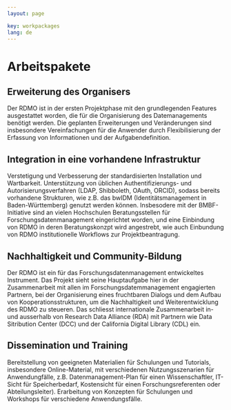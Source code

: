 ```yaml
---
layout: page

key: workpackages
lang: de
---
```


Arbeitspakete
=============

Erweiterung des Organisers
----------

Der RDMO ist in der ersten Projektphase mit den grundlegenden Features ausgestattet 
worden, die für die Organisierung des Datemanagements benötigt werden. Die geplanten 
Erweiterungen und Veränderungen sind insbesondere Vereinfachungen für die
Anwender durch Flexibilisierung der Erfassung von Informationen und der Aufgabendefinition.


Integration in eine vorhandene Infrastruktur
--------

Verstetigung und Verbesserung der standardisierten Installation und Wartbarkeit. Unterstützung von 
üblichen Authentifizierungs- und Autorisierungsverfahren (LDAP, Shibboleth, OAuth, ORCID), sodass bereits vorhandene Strukturen, wie z.B. das bwIDM (Identitätsmanagement in Baden-Württemberg) genutzt werden 
können. 
Insbesodere mit der BMBF-Initiative sind an vielen Hochschulen Beratungsstellen für Forschungsdatenmanagement eingerichtet worden, und eine Einbindung von RDMO in deren Beratungskonzpt wird angestrebt, wie auch
Einbundung von RDMO institutionelle Workflows zur Projektbeantragung.

Nachhaltigkeit und Community-Bildung
--------

Der RDMO ist ein für das Forschungsdatenmanagement entwickeltes Instrument. Das Projekt sieht seine Hauptaufgabe hier in der Zusammenarbeit mit allen im Forschungsdatemmanagement engagierten Partnern, bei
der Organisierung eines fruchtbaren Dialogs und dem Aufbau von Kooperationsstrukturen, um die Nachhaltigkeit und Weiterentwicklung des RDMO zu steueren. Das schliesst internationale Zusammenarbeit in- und ausserhalb von Research Data Alliance (RDA) mit Partnern wie Data Sitribution Center (DCC) und der California Digital Library (CDL) ein.

Dissemination und Training
---------

Bereitstellung von geeigneten Materialien für Schulungen und Tutorials, insbesondere Online-Material, mit verschiedenen Nutzungsszenarien für Anwendungfälle, z.B. Datenmanagement-Plan für einen Wissenschaftler, IT-Sicht für Speicherbedarf, Kostensicht für einen Forschungsreferenten oder Abteilungsleiter).
Erarbeitung von Konzepten für Schulungen und Workshops für verschiedene Anwendungsfälle.


